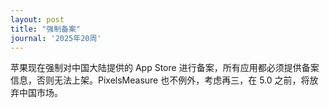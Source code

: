 ```yaml
---
layout: post
title: "强制备案"
journal: '2025年20周'
---
```


苹果现在强制对中国大陆提供的 App Store 进行备案，所有应用都必须提供备案信息，否则无法上架。PixelsMeasure 也不例外，考虑再三，在 5.0 之前，将放弃中国市场。
